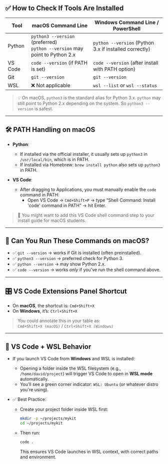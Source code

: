 

## ✅ How to Check If Tools Are Installed

| Tool     | macOS Command Line                         | Windows Command Line / PowerShell            |
|----------|--------------------------------------------|----------------------------------------------|
| Python   | `python3 --version` (preferred) <br> `python --version` may point to Python 2.x | `python --version` (Python 3.x if installed correctly) |
| VS Code  | `code --version` (if PATH is set)          | `code --version` (after install with PATH option) |
| Git      | `git --version`                            | `git --version`                              |
| WSL      | ❌ Not applicable                           | `wsl --list` or `wsl --status`               |

> 💡 On macOS, `python3` is the standard alias for Python 3.x. `python` may still point to Python 2.x depending on the system. So `python3 --version` is safest.

---

## 🛠️ PATH Handling on macOS

- **Python**:  
  - If installed via the official installer, it usually sets up `python3` in `/usr/local/bin`, which is in PATH.
  - If installed via Homebrew: `brew install python` also sets up `python3` in PATH.

- **VS Code**:  
  - After dragging to Applications, you must manually enable the `code` command in PATH:
    - Open VS Code → `Cmd+Shift+P` → type “Shell Command: Install 'code' command in PATH” → hit Enter.

> 📎 You might want to add this VS Code shell command step to your install guide for macOS students.

---

## 🧪 Can You Run These Commands on macOS?

- ✅ `git --version` → works if Git is installed (often preinstalled).
- ✅ `python3 --version` → preferred check for Python 3.
- ✅ `python --version` → may show Python 2.x.
- ✅ `code --version` → works *only* if you’ve run the shell command above.

---

## 🎛️ VS Code Extensions Panel Shortcut

- On **macOS**, the shortcut is: `Cmd+Shift+X`  
- On **Windows**, it’s: `Ctrl+Shift+X`

> You could annotate this in your table as:  
> `Cmd+Shift+X (macOS)` / `Ctrl+Shift+X (Windows)`

---

## 🧭 VS Code + WSL Behavior

- If you launch VS Code from **Windows** and WSL is installed:
  - Opening a folder inside the WSL filesystem (e.g., `/home/david/project`) will trigger VS Code to open in **WSL mode** automatically.
  - You’ll see a green corner indicator: `WSL: Ubuntu` (or whatever distro you're using).

- ✅ Best Practice:
  - Create your project folder inside WSL first:
    ```bash
    mkdir -p ~/projects/mykit
    cd ~/projects/mykit
    ```
  - Then run:
    ```bash
    code .
    ```
    This ensures VS Code launches in WSL context, with correct paths and environment.



